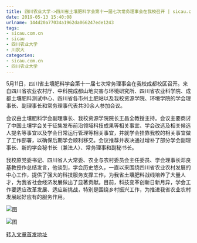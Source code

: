 ```yaml
---
title: 四川农业大学->四川省土壤肥料学会第十一届七次常务理事会在我校召开 | sicau.com.cn
date: 2019-05-13 15:40:08
urlname: 144d20a77034a1962da066247ede1243
tags: 
- sicau.com.cn
- sicau
- 四川农业大学
- 川农大
categories:
- sicau.com.cn
- 四川农业大学
---
```



5月11日，四川省土壤肥料学会第十一届七次常务理事会在我校成都校区召开。来自四川省农业农村厅、中科院成都山地灾害与环境研究所、四川省农业科学院、成都土壤肥料测试中心、四川省各市州土肥站以及我校资源学院、环境学院的学会理事长、副理事长和常务理事代表共30余人参加会议。

会议由土壤肥料学会副理事长、我校资源学院院长王昌全教授主持。会议主要商讨了中国土壤学会关于征集发布前沿领域科技成果等相关事宜、学会改选及相关候选人提名等事宜以及学会日常运行管理等相关事宜，并就学会挂靠我校的相关事宜做了工作部署，以确保后期学会顺利移交。会议推荐并表决通过增补了部分学会副理事长、新的学会秘书长（兼法人）、常务理事和副秘书长。

我校原党委书记、四川省人大常委、农业与农村委员会主任委员、学会理事长邓良基教授作总结发言，他谈到，学会历史悠久，一直以来围绕四川省农业农村发展的中心工作，提供了强大的科技服务支撑工作，为我省土壤肥料战线培养了大量人才，为我省社会经济发展做出了显著贡献。目前，科技变革创新日新月异，学会工作要适应改革发展、适应新挑战，特别是围绕乡村振兴工作，为推进我省农业农村发展起好应有的服务作用。



![图](https://news.sicau.edu.cn/__local/7/51/5A/5A792C02F53F8169696FF2DEBFE_D15AE13A_25B4E.jpg)

![图](https://news.sicau.edu.cn/__local/9/22/CD/4245135AB1AC2B8D01F1789E00E_CFC25C5F_19083.jpg)

[转入文章首发地址](https://news.sicau.edu.cn/info/1078/51158.htm)